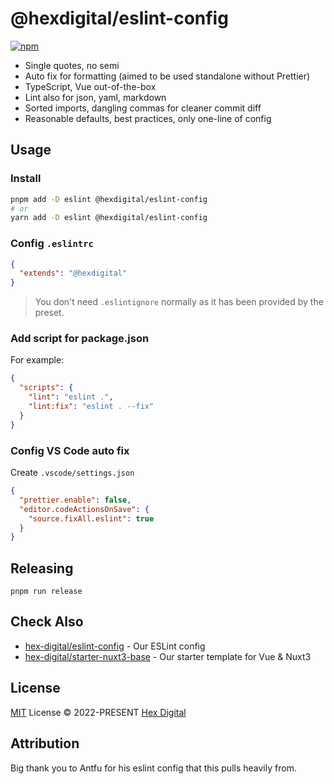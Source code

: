 # @hexdigital/eslint-config

[![npm](https://img.shields.io/npm/v/@hexdigital/eslint-config?color=a1b858&label=)](https://npmjs.com/package/@hexdigital/eslint-config)

- Single quotes, no semi
- Auto fix for formatting (aimed to be used standalone without Prettier)
- TypeScript, Vue out-of-the-box
- Lint also for json, yaml, markdown
- Sorted imports, dangling commas for cleaner commit diff
- Reasonable defaults, best practices, only one-line of config

## Usage

### Install

```bash
pnpm add -D eslint @hexdigital/eslint-config
# or
yarn add -D eslint @hexdigital/eslint-config
```

### Config `.eslintrc`

```json
{
  "extends": "@hexdigital"
}
```

> You don't need `.eslintignore` normally as it has been provided by the preset.

### Add script for package.json

For example:

```json
{
  "scripts": {
    "lint": "eslint .",
    "lint:fix": "eslint . --fix"
  }
}
```

### Config VS Code auto fix

Create `.vscode/settings.json`

```json
{
  "prettier.enable": false,
  "editor.codeActionsOnSave": {
    "source.fixAll.eslint": true
  }
}
```

## Releasing

```
pnpm run release
```

## Check Also

- [hex-digital/eslint-config](https://github.com/hex-digital/eslint-config) - Our ESLint config
- [hex-digital/starter-nuxt3-base](https://github.com/hex-digital/starter-nuxt3-base) - Our starter template for Vue & Nuxt3

## License

[MIT](./LICENSE) License &copy; 2022-PRESENT [Hex Digital](https://github.com/hex-digital)

## Attribution

Big thank you to Antfu for his eslint config that this pulls heavily from.
